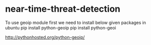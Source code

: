 # near-time-threat-detection
To use geoip module first we need to install below given packages in ubuntu
pip install python-geoip
pip install python-geoi

http://pythonhosted.org/python-geoip/
